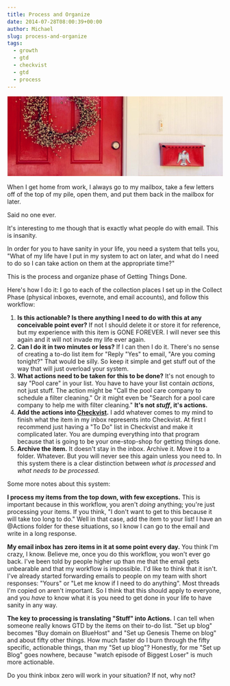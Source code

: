 ```yaml
---
title: Process and Organize
date: 2014-07-28T08:00:39+00:00
author: Michael
slug: process-and-organize
tags:
  - growth
  - gtd
  - checkvist
  - gtd
  - process
---
```

<div class="full-width">
  <img src="/images/feature-process-and-organize.jpg" alt="Process and Organize" />
</div>

When I get home from work, I always go to my mailbox, take a few letters off of the top of my pile, open them, and put them back in the mailbox for later.

Said no one ever.

It's interesting to me though that is exactly what people do with email. This is insanity.

In order for you to have sanity in your life, you need a system that tells you, "What of my life have I put in my system to act on later, and what do I need to do so I can take action on them at the appropriate time?"

This is the process and organize phase of Getting Things Done.

Here's how I do it: I go to each of the collection places I set up in the Collect Phase (physical inboxes, evernote, and email accounts), and follow this workflow:

  1. **Is this actionable? Is there anything I need to do with this at any conceivable point ever?** If not I should delete it or store it for reference, but my experience with this item is GONE FOREVER. I will never see this again and it will not invade my life ever again.
  2. **Can I do it in two minutes or less?** If I can then I do it. There's no sense of creating a to-do list item for "Reply "Yes" to email, "Are you coming tonight?" That would be silly. So keep it simple and get stuff out of the way that will just overload your system.
  3. **What actions need to be taken for this to be done?** It's not enough to say "Pool care" in your list. You have to have your list contain _actions_, not just stuff. The action might be "Call the pool care company to schedule a filter cleaning." Or it might even be "Search for a pool care company to help me with filter cleaning." **It's not _stuff_, it's actions.**
  4. **Add the actions into [Checkvist](http://www.checkvist.com).** I add whatever comes to my mind to finish what the item in my inbox represents into Checkvist. At first I recommend just having a "To Do" list in Checkvist and make it complicated later. You are dumping everything into that program because that is going to be your one-stop-shop for getting things done.
  5. **Archive the item.** It doesn't stay in the inbox. Archive it. Move it to a folder. Whatever. But you will never see this again unless you need to. In this system there is a clear distinction between _what is processed_ and _what needs to be processed._

Some more notes about this system:

**I process my items from the top down, with few exceptions.** This is important because in this workflow, you aren't _doing_ anything; you're just processing your items. If you think, "I don't want to get to this because it will take too long to do." Well in that case, add the item to your list! I have an @Actions folder for these situations, so I know I can go to the email and write in a long response.

**My email inbox has zero items in it at some point every day.** You think I'm crazy, I know. Believe me, once you do this workflow, you won't ever go back. I've been told by people higher up than me that the email gets unbearable and that my workflow is impossible. I'd like to think that it isn't. I've already started forwarding emails to people on my team with short responses: "Yours" or "Let me know if I need to do anything". Most threads I'm copied on aren't important. So I think that this should apply to everyone, and you _have_ to know what it is you need to get done in your life to have sanity in any way.

**The key to processing is translating "Stuff" into Actions.** I can tell when someone really knows GTD by the items on their to-do list. "Set up blog" becomes "Buy domain on BlueHost" and "Set up Genesis Theme on blog" and about fifty other things. How much faster do I burn through the fifty specific, actionable things, than my "Set up blog"? Honestly, for me "Set up Blog" goes nowhere, because "watch episode of Biggest Loser" is much more actionable.

Do you think inbox zero will work in your situation? If not, why not?